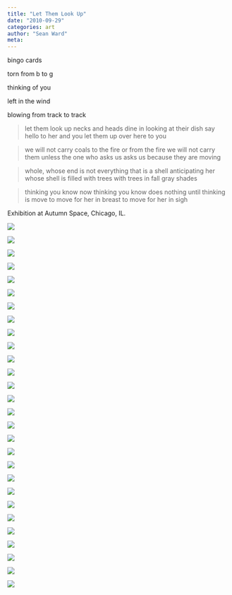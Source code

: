 ```yaml
---
title: "Let Them Look Up"
date: "2010-09-29"
categories: art
author: "Sean Ward"
meta:
---
```

bingo cards

torn from b to g

thinking of you

left in the wind

blowing from track to track


> let them look up
> necks and heads dine in
> looking at their dish
> say hello
> to her and you
> let them up over here to you


> we will not carry coals
> to the fire or from the fire
> we will not carry them
> unless the one who asks us
> asks us because they are moving


> whole, whose end is not
> everything that is a shell
> anticipating her whose
> shell is filled with trees
> with trees in fall gray shades


> thinking you know now
> thinking you know does nothing
> until thinking is move
> to move for her in breast
> to move for her in sigh

Exhibition at Autumn Space, Chicago, IL.

![](/images/10-letthemlookup-1.jpg)

![](/images/10-letthemlookup-2.jpg)

![](/images/10-letthemlookup-3.jpg)

![](/images/10-letthemlookup-4.jpg)

![](/images/10-letthemlookup-5.jpg)

![](/images/10-letthemlookup-6.jpg)

![](/images/10-letthemlookup-7.jpg)

![](/images/10-letthemlookup-8.jpg)

![](/images/10-letthemlookup-9.jpg)

![](/images/10-letthemlookup-10.jpg)

![](/images/10-letthemlookup-11.jpg)

![](/images/10-letthemlookup-12.jpg)

![](/images/10-letthemlookup-13.jpg)

![](/images/10-letthemlookup-14.jpg)

![](/images/10-letthemlookup-15.jpg)

![](/images/10-letthemlookup-16.jpg)

![](/images/10-letthemlookup-17.jpg)

![](/images/10-letthemlookup-18.jpg)

![](/images/10-letthemlookup-19.jpg)

![](/images/10-letthemlookup-20.jpg)

![](/images/10-letthemlookup-21.jpg)

![](/images/10-letthemlookup-22.jpg)

![](/images/10-letthemlookup-23.jpg)

![](/images/10-letthemlookup-24.jpg)

![](/images/10-letthemlookup-25.jpg)

![](/images/10-letthemlookup-26.jpg)

![](/images/10-letthemlookup-27.jpg)

![](/images/10-letthemlookup-28.jpg)
